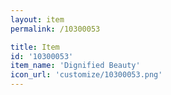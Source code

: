 ```yaml
---
layout: item
permalink: /10300053

title: Item
id: '10300053'
item_name: 'Dignified Beauty'
icon_url: 'customize/10300053.png'
---
```

